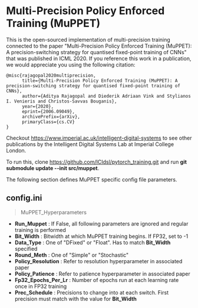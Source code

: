 **Multi-Precision Policy Enforced Training (MuPPET)** 
==============================
This is the open-sourced implementation of multi-precision training connected to the paper "Multi-Precision Policy Enforced Training (MuPPET): A precision-switching strategy for quantised fixed-point training of CNNs" that was published in ICML 2020. If you reference this work in a publication, we would appreciate you using the following citation:  
```
@misc{rajagopal2020multiprecision,
      title={Multi-Precision Policy Enforced Training (MuPPET): A precision-switching strategy for quantised fixed-point training of CNNs}, 
      author={Aditya Rajagopal and Diederik Adriaan Vink and Stylianos I. Venieris and Christos-Savvas Bouganis},
      year={2020},
      eprint={2006.09049},
      archivePrefix={arXiv},
      primaryClass={cs.CV}
}
```
Checkout https://www.imperial.ac.uk/intelligent-digital-systems to see other publications by the Intelligent Digital Systems Lab at Imperial College London.  

To run this, clone https://github.com/ICIdsl/pytorch_training.git and run **git submodule update --init src/muppet**. 

The following section defines MuPPET specific config file parameters. 

config.ini
----------
> MuPPET\_Hyperparameters
- **Run\_Muppet** : If False, all following parameters are ignored and regular training is performed 
- **Bit\_Width** : Bitwidth at which MuPPET training begins. If FP32, set to -1 
- **Data\_Type** : One of "DFixed" or "Float". Has to match **Bit\_Width** specified
- **Round\_Meth** : One of "Simple" or "Stochastic"
- **Policy\_Resolution** : Refer to resolution hyperparameter in associated paper  
- **Policy\_Patience** : Refer to patience hyperparameter in associated paper
- **Fp32\_Epochs\_Per\_Lr** : Number of epochs run at each learning rate once in FP32 training  
- **Prec\_Schedule** : Precisions to change into at each switch. First precision must match with the value for **Bit\_Width**
